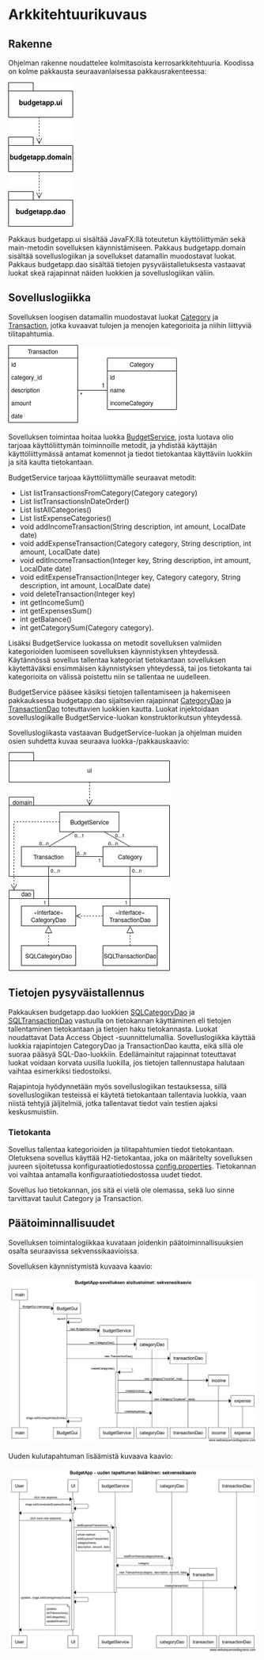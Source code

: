 # Arkkitehtuurikuvaus

## Rakenne
Ohjelman rakenne noudattelee kolmitasoista kerrosarkkitehtuuria. Koodissa on kolme pakkausta seuraavanlaisessa pakkausrakenteessa:

![](kuvat/pakkausrakenne.jpg)

Pakkaus budgetapp.ui sisältää JavaFX:llä toteutetun käyttöliittymän sekä main-metodin sovelluksen käynnistämiseen. Pakkaus budgetapp.domain sisältää sovelluslogiikan ja sovellukset datamallin muodostavat luokat. Pakkaus budgetapp.dao sisältää tietojen pysyväistalletuksesta vastaavat luokat skeä rajapinnat näiden luokkien ja sovelluslogiikan väliin. 

## Sovelluslogiikka
Sovelluksen loogisen datamallin muodostavat luokat [Category](/BudgetApp/src/main/java/budgetapp/domain/Category.java) ja [Transaction](/BudgetApp/src/main/java/budgetapp/domain/Transaction.java), jotka kuvaavat tulojen ja menojen kategorioita ja niihin liittyviä tilitapahtumia. 

![](kuvat/datamallin_luokat.jpg)

Sovelluksen toimintaa hoitaa luokka [BudgetService](/BudgetApp/src/main/java/budgetapp/domain/BudgetService.java), josta luotava olio tarjoaa käyttöliittymän toiminnoille metodit, ja yhdistää käyttäjän käyttöliittymässä antamat komennot ja tiedot tietokantaa käyttäviin luokkiin ja sitä kautta tietokantaan. 

BudgetService tarjoaa käyttöliittymälle seuraavat metodit: 
* List listTransactionsFromCategory(Category category)
* List listTransactionsInDateOrder()
* List listAllCategories()
* List listExpenseCategories()
* void addIncomeTransaction(String description, int amount, LocalDate date)
* void addExpenseTransaction(Category category, String description, int amount, LocalDate date)
* void editIncomeTransaction(Integer key, String description, int amount, LocalDate date)
* void editExpenseTransaction(Integer key, Category category, String description, int amount, LocalDate date)
* void deleteTransaction(Integer key)
* int getIncomeSum()
* int getExpensesSum()
* int getBalance()
* int getCategorySum(Category category).

Lisäksi BudgetService luokassa on metodit sovelluksen valmiiden kategorioiden luomiseen sovelluksen käynnistyksen yhteydessä. Käytännössä sovellus tallentaa kategoriat tietokantaan sovelluksen käytettäväksi ensimmäisen käynnistyksen yhteydessä, tai jos tietokanta tai kategorioita on välissä poistettu niin se tallentaa ne uudelleen. 
 
BudgetService pääsee käsiksi tietojen tallentamiseen ja hakemiseen pakkauksessa budgetapp.dao sijaitsevien rajapinnat [CategoryDao](/BudgetApp/src/main/java/budgetapp/dao/CategoryDao.java) ja [TransactionDao](/BudgetApp/src/main/java/budgetapp/dao/TransactionDao.java) toteuttavien luokkien kautta. Luokat injektoidaan sovelluslogiikalle BudgetService-luokan konstruktorikutsun yhteydessä. 

Sovelluslogiikasta vastaavan BudgetService-luokan ja ohjelman muiden osien suhdetta kuvaa seuraava luokka-/pakkauskaavio:

![](kuvat/luokka-pakkauskaavio.jpg)

## Tietojen pysyväistallennus
Pakkauksen budgetapp.dao luokkien [SQLCategoryDao](/BudgetApp/src/main/java/budgetapp/dao/SQLCategoryDao.java) ja [SQLTransactionDao](/BudgetApp/src/main/java/budgetapp/dao/SQLTransactionDao.java) vastuulla on tietokannan käyttäminen eli tietojen tallentaminen tietokantaan ja tietojen haku tietokannasta. Luokat noudattavat Data Access Object -suunnittelumallia. Sovelluslogiikka käyttää luokkia rajapintojen CategoryDao ja TransactionDao kautta, eikä sillä ole suoraa pääsyä SQL-Dao-luokkiin. Edellämainitut rajapinnat toteuttavat luokat voidaan korvata uusilla luokilla, jos tietojen tallennustapa halutaan vaihtaa esimerkiksi tiedostoiksi. 

Rajapintoja hyödynnetään myös sovelluslogiikan testauksessa, sillä sovelluslogiikan testeissä ei käytetä tietokantaan tallentavia luokkia, vaan niistä tehtyjä jäljitelmiä, jotka tallentavat tiedot vain testien ajaksi keskusmuistiin. 

### Tietokanta
Sovellus tallentaa kategorioiden ja tilitapahtumien tiedot tietokantaan. Oletuksena sovellus käyttää H2-tietokantaa, joka on määritelty sovelluksen juureen sijoitetussa konfiguraatiotiedostossa [config.properties](/BudgetApp/config.properties). Tietokannan voi vaihtaa antamalla konfiguraatiotiedostossa uudet tiedot.

Sovellus luo tietokannan, jos sitä ei vielä ole olemassa, sekä luo sinne tarvittavat taulut Category ja Transaction. 


## Päätoiminnallisuudet
Sovelluksen toimintalogiikkaa kuvataan joidenkin päätoiminnallisuuksien osalta seuraavissa sekvenssikaavioissa.

Sovelluksen käynnistymistä kuvaava kaavio:

![](kuvat/sekvenssikaavio_kaynnistys.jpg)

Uuden kulutapahtuman lisäämistä kuvaava kaavio:

![](kuvat/sekvenssikaavio_uusi_kulutapahtuma.jpg)
